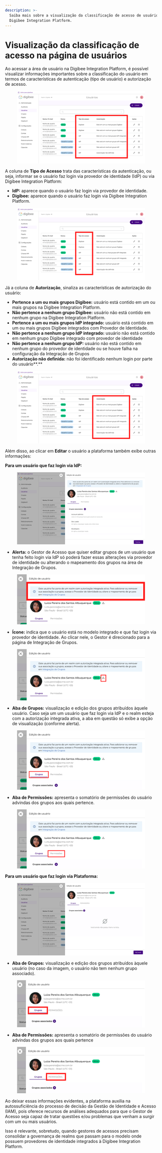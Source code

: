 ```yaml
---
description: >-
  Saiba mais sobre a visualização da classificação de acesso de usuário na
  Digibee Integration Platform.
---
```


# Visualização da classificação de acesso na página de usuários

Ao acessar a área de usuário na Digibee Integration Platform, é possível visualizar informações importantes sobre a classificação do usuário em termos de características de autenticação (tipo de usuário) e autorização de acesso.&#x20;

<figure><img src="../../.gitbook/assets/Design sem nome (17).png" alt=""><figcaption></figcaption></figure>

A coluna de **Tipo de Acesso** trata das características da autenticação, ou seja, informar se o usuário faz login via provedor de identidade (IdP) ou via Digibee Integration Platform:

* **IdP:** aparece quando o usuário faz login via provedor de identidade.
* **Digibee:** aparece quando o usuário faz login via Digibee Integration Platform.

<figure><img src="../../.gitbook/assets/Design sem nome (18).png" alt=""><figcaption></figcaption></figure>

Já a coluna de **Autorização**, sinaliza as características de autorização do usuário:

* **Pertence a um ou mais grupos Digibee:** usuário está contido em um ou mais  grupos na Digibee Integration Platform.
* **Não pertence a nenhum grupo Digibee:** usuário não está contido em nenhum grupo na Digibee Integration Platform.
* **Pertence a um ou mais grupos IdP integrado:** usuário está contido em um ou mais grupos Digibee integrados com Provedor de Identidade.
* **Não pertence a nenhum grupo IdP integrado:** usuário não está contido em nenhum grupo Digibee integrado com provedor de identidade
* **Não pertence a nenhum grupo IdP:**  usuário não está contido em nenhum grupo do provedor de identidade ou se houve falha na configuração da Integração de Grupos
* **Autorização não definida:** não foi identificado nenhum login por parte do usuário**.**

<figure><img src="../../.gitbook/assets/Design sem nome (19) (1).png" alt=""><figcaption></figcaption></figure>

Além disso, ao clicar em **Editar** o usuário a plataforma também exibe outras informações:

**Para um usuário que faz login via IdP:**

<figure><img src="../../.gitbook/assets/Users_List_Sidesheet.png" alt=""><figcaption></figcaption></figure>

* **Alerta:** o Gestor de Acesso que quiser editar grupos de um usuário que tenha feito login via IdP só poderá fazer essas alterações via provedor de identidade ou alterando o mapeamento dos grupos na área de Integração de Grupos.

<figure><img src="../../.gitbook/assets/Imagem 4 (7).png" alt=""><figcaption></figcaption></figure>

* **Ícone:** indica que o usuário está no modelo integrado e que faz login via provedor de identidade. Ao clicar nele, o Gestor é direcionado para a página de Integração de Grupos.

<figure><img src="../../.gitbook/assets/Imagem 5 (2) (1).png" alt=""><figcaption></figcaption></figure>

* **Aba de Grupos:** visualização e edição dos grupos atribuídos àquele usuário. Caso seja um um usuário que faz login via IdP e o realm esteja com a autorização integrada ativa, a aba em questão só exibe a opção de visualização (conforme alerta).

<figure><img src="../../.gitbook/assets/Imagem 6 (3).png" alt=""><figcaption></figcaption></figure>

* **Aba de Permissões:** apresenta o somatório de permissões do usuário advindas dos grupos aos quais pertence.

<figure><img src="../../.gitbook/assets/Imagem 7 (3).png" alt=""><figcaption></figcaption></figure>

**Para um usuário que faz login via Plataforma:**

<figure><img src="../../.gitbook/assets/Imagem 8 (1).png" alt=""><figcaption></figcaption></figure>

* **Aba de Grupos:** visualização e edição dos grupos atribuídos àquele usuário (no caso da imagem, o usuário não tem nenhum grupo associado).

<figure><img src="../../.gitbook/assets/Imagem 9 (3).png" alt=""><figcaption></figcaption></figure>

* **Aba de Permissões:** apresenta o somatório de permissões do usuário advindas dos grupos aos quais pertence

<figure><img src="../../.gitbook/assets/Imagem 10.png" alt=""><figcaption></figcaption></figure>

Ao deixar essas informações evidentes, a plataforma auxilia na autossuficiência do processo de decisão da Gestão de Identidade e Acesso (IAM), pois oferece recursos de análises adequados para que o Gestor de Acesso seja capaz de tratar questões e/ou problemas que venham a surgir com um ou mais usuários.

Isso é relevante, sobretudo, quando gestores de acessos precisam consolidar a governança de realms que passam para o modelo onde possuem provedores de identidade integrados à Digibee Integration Platform.
